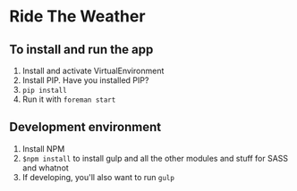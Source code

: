 Ride The Weather
================

To install and run the app
--------------------------

1. Install and activate VirtualEnvironment
2. Install PIP. Have you installed PIP?
3. `pip install`
4. Run it with `foreman start`


Development environment
-----------------------

1. Install NPM
2. `$npm install` to install gulp and all the other modules and stuff for SASS and whatnot
3. If developing, you'll also want to run `gulp`